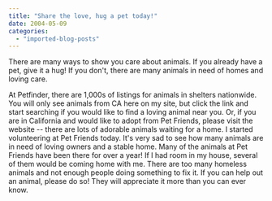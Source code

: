 ```yaml
---
title: "Share the love, hug a pet today!"
date: 2004-05-09
categories: 
  - "imported-blog-posts"
---
```


There are many ways to show you care about animals. If you already have a pet, give it a hug! If you don't, there are many animals in need of homes and loving care. 

<script src="http://fpm.petfinder.org/fp/modpet.cgi?font=Verdana&amp;fontsize=1&amp;fontcolor=000000&amp;search=&amp;state=CA&amp;shelter=&amp;animal=Dog&amp;age="></script>

At Petfinder, there are 1,000s of listings for animals in shelters nationwide. You will only see animals from CA here on my site, but click the link and start searching if you would like to find a loving animal near you. Or, if you are in California and would like to adopt from Pet Friends, please visit the website -- there are lots of adorable animals waiting for a home. I started volunteering at Pet Friends today. It's very sad to see how many animals are in need of loving owners and a stable home. Many of the animals at Pet Friends have been there for over a year! If I had room in my house, several of them would be coming home with me. There are too many homeless animals and not enough people doing something to fix it. If you can help out an animal, please do so! They will appreciate it more than you can ever know.
